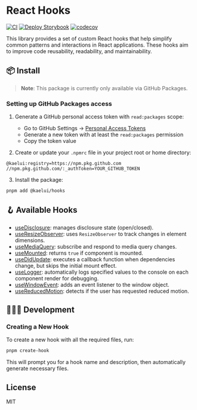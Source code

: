 # React Hooks

[![CI](https://github.com/kaelui/hooks/actions/workflows/ci.yml/badge.svg)](https://github.com/kaelui/hooks/actions/workflows/ci.yml)
[![Deploy Storybook](https://github.com/kaelui/hooks/actions/workflows/deploy-storybook.yml/badge.svg)](https://github.com/kaelui/hooks/actions/workflows/deploy-storybook.yml)
[![codecov](https://codecov.io/gh/kaelui/hooks/branch/main/graph/badge.svg)](https://codecov.io/gh/kaelui/hooks)

This library provides a set of custom React hooks that help simplify common patterns and interactions in React applications. These hooks aim to improve code reusability, readability, and maintainability.

## 📦 Install

> **Note**: This package is currently only available via GitHub Packages.

### Setting up GitHub Packages access

1. Generate a GitHub personal access token with `read:packages` scope:

   - Go to GitHub Settings → [Personal Access Tokens](https://github.com/settings/tokens)
   - Generate a new token with at least the `read:packages` permission
   - Copy the token value

2. Create or update your `.npmrc` file in your project root or home directory:

```
@kaelui:registry=https://npm.pkg.github.com
//npm.pkg.github.com/:_authToken=YOUR_GITHUB_TOKEN
```

3. Install the package:

```bash
pnpm add @kaelui/hooks
```

## 🪝 Available Hooks

- [useDisclosure](https://kaelui.github.io/hooks/?path=/docs/usedisclosure--docs/): manages disclosure state (open/closed).
- [useResizeObserver](https://kaelui.github.io/hooks/?path=/docs/useresizeobserver--docs/): uses `ResizeObserver` to track changes in element dimensions.
- [useMediaQuery](https://kaelui.github.io/hooks/?path=/docs/usemediaquery--docs/): subscribe and respond to media query changes.
- [useMounted](https://kaelui.github.io/hooks/?path=/docs/usemounted--docs/): returns `true` if component is mounted.
- [useDidUpdate](https://kaelui.github.io/hooks/?path=/docs/usedidupdate--docs/): executes a callback function when dependencies change, but skips the initial mount effect.
- [useLogger](https://kaelui.github.io/hooks/?path=/docs/uselogger--docs/): automatically logs specified values to the console on each component render for debugging.
- [useWindowEvent](https://kaelui.github.io/hooks/?path=/docs/usewindowevent--docs/): adds an event listener to the window object.
- [useReducedMotion](https://kaelui.github.io/hooks/?path=/docs/usereducedmotion--docs/): detects if the user has requested reduced motion.

## 🧑🏽‍💻 Development

### Creating a New Hook

To create a new hook with all the required files, run:

```bash
pnpm create-hook
```

This will prompt you for a hook name and description, then automatically generate necessary files.

## License

MIT
